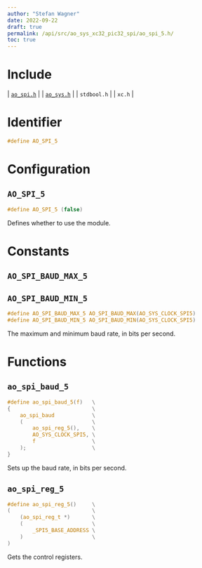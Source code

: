 ```yaml
---
author: "Stefan Wagner"
date: 2022-09-22
draft: true
permalink: /api/src/ao_sys_xc32_pic32_spi/ao_spi_5.h/
toc: true
---
```


# Include

| [`ao_spi.h`](ao_spi.h.md) |
| [`ao_sys.h`](ao_sys.h.md) |
| `stdbool.h` |
| `xc.h` |

# Identifier

```c
#define AO_SPI_5
```

# Configuration

## `AO_SPI_5`

```c
#define AO_SPI_5 (false)
```

Defines whether to use the module.

# Constants

## `AO_SPI_BAUD_MAX_5`
## `AO_SPI_BAUD_MIN_5`

```c
#define AO_SPI_BAUD_MAX_5 AO_SPI_BAUD_MAX(AO_SYS_CLOCK_SPI5)
#define AO_SPI_BAUD_MIN_5 AO_SPI_BAUD_MIN(AO_SYS_CLOCK_SPI5)
```

The maximum and minimum baud rate, in bits per second.

# Functions

## `ao_spi_baud_5`

```c
#define ao_spi_baud_5(f)   \
{                          \
    ao_spi_baud            \
    (                      \
        ao_spi_reg_5(),    \
        AO_SYS_CLOCK_SPI5, \
        f                  \
    );                     \
}
```

Sets up the baud rate, in bits per second.

## `ao_spi_reg_5`

```c
#define ao_spi_reg_5()     \
(                          \
    (ao_spi_reg_t *)       \
    (                      \
        _SPI5_BASE_ADDRESS \
    )                      \
)
```

Gets the control registers.

